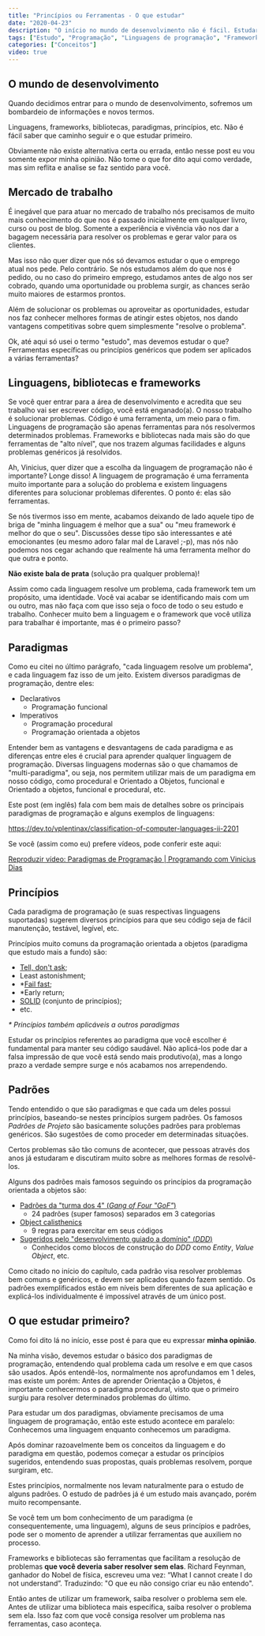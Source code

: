 ```yaml
---
title: "Princípios ou Ferramentas - O que estudar"
date: "2020-04-23"
description: "O início no mundo de desenvolvimento não é fácil. Estudar um framework específico, uma ou várias linguagens? Nesse artigo eu comento sobre práticas e princípios a se estudar"
tags: ["Estudo", "Programação", "Linguagens de programação", "Frameworks", "Dias de Dev"]
categories: ["Conceitos"]
video: true
---
```

## O mundo de desenvolvimento

Quando decidimos entrar para o mundo de desenvolvimento, sofremos um bombardeio de informações e novos termos.

Linguagens, frameworks, bibliotecas, paradigmas, princípios, etc. Não é fácil saber que caminho seguir e o que estudar primeiro.

Obviamente não existe alternativa certa ou errada, então nesse post eu vou somente expor minha opinião. Não tome o que for dito aqui como verdade, mas sim reflita e analise se faz sentido para você.

<ins class="adsbygoogle"
style="display:block; text-align:center;"
data-ad-layout="in-article"
data-ad-format="fluid"
data-ad-client="ca-pub-8918461095244552"
data-ad-slot="2366637560"></ins>
<script>
     (adsbygoogle = window.adsbygoogle || []).push({});
</script>

## Mercado de trabalho

É inegável que para atuar no mercado de trabalho nós precisamos de muito mais conhecimento do que nos é passado inicialmente em qualquer livro, curso ou post de blog. Somente a experiência e vivência vão nos dar a bagagem necessária para resolver os problemas e gerar valor para os clientes.

Mas isso não quer dizer que nós só devamos estudar o que o emprego atual nos pede. Pelo contrário. Se nós estudamos além do que nos é pedido, ou no caso do primeiro emprego, estudamos antes de algo nos ser cobrado, quando uma oportunidade ou problema surgir, as chances serão muito maiores de estarmos prontos.

Além de solucionar os problemas ou aproveitar as oportunidades, estudar nos faz conhecer melhores formas de atingir estes objetos, nos dando vantagens competitivas sobre quem simplesmente "resolve o problema".

Ok, até aqui só usei o termo "estudo", mas devemos estudar o que? Ferramentas específicas ou princípios genéricos que podem ser aplicados a várias ferramentas?

## Linguagens, bibliotecas e frameworks

Se você quer entrar para a área de desenvolvimento e acredita que seu trabalho vai ser escrever código, você está enganado(a). O nosso trabalho é solucionar problemas. Código é uma ferramenta, um meio para o fim. Linguagens de programação são apenas ferramentas para nós resolvermos determinados problemas. Frameworks e bibliotecas nada mais são do que ferramentas de "alto nível", que nos trazem algumas facilidades e alguns problemas genéricos já resolvidos.

Ah, Vinicius, quer dizer que a escolha da linguagem de programação não é importante? Longe disso! A linguagem de programação é uma ferramenta muito importante para a solução do problema e existem linguagens diferentes para solucionar problemas diferentes. O ponto é: elas são ferramentas.

Se nós tivermos isso em mente, acabamos deixando de lado aquele tipo de briga de "minha linguagem é melhor que a sua" ou "meu framework é melhor do que o seu". Discussões desse tipo são interessantes e até emocionantes (eu mesmo adoro falar mal de Laravel ;-p), mas nós não podemos nos cegar achando que realmente há uma ferramenta melhor do que outra e ponto.

**Não existe bala de prata** (solução pra qualquer problema)!

Assim como cada linguagem resolve um problema, cada framework tem um propósito, uma identidade. Você vai acabar se identificando mais com um ou outro, mas não faça com que isso seja o foco de todo o seu estudo e trabalho. Conhecer muito bem a linguagem e o framework que você utiliza para trabalhar é importante, mas é o primeiro passo?

## Paradigmas

Como eu citei no último parágrafo, "cada linguagem resolve um problema", e cada linguagem faz isso de um jeito. Existem diversos paradigmas de programação, dentre eles:

- Declarativos
    - Programação funcional
- Imperativos
    - Programação procedural
    - Programação orientada a objetos

Entender bem as vantagens e desvantagens de cada paradigma e as diferenças entre eles é crucial para aprender qualquer linguagem de programação. Diversas linguagens modernas são o que chamamos de "multi-paradigma", ou seja, nos permitem utilizar mais de um paradigma em nosso código, como procedural e Orientado a Objetos, funcional e Orientado a objetos, funcional e procedural, etc.

Este post (em inglês) fala com bem mais de detalhes sobre os principais paradigmas de programação e alguns exemplos de linguagens:

https://dev.to/vplentinax/classification-of-computer-languages-ii-2201

Se você (assim como eu) prefere vídeos, pode conferir este aqui:

<lite-youtube videoid="asFnD-JLFWs" style="background-image: url('https://i.ytimg.com/vi/asFnD-JLFWs/hqdefault.jpg');">
    <a href="https://youtube.com/watch?v=asFnD-JLFWs" class="lty-playbtn" title="Reproduzir vídeo">
        <span class="lyt-visually-hidden">Reproduzir vídeo: Paradigmas de Programação | Programando com Vinicius Dias</span>
    </a>
</lite-youtube>

## Princípios

Cada paradigma de programação (e suas respectivas linguagens suportadas) sugerem diversos princípios para que seu código seja de fácil manutenção, testável, legível, etc.

Princípios muito comuns da programação orientada a objetos (paradigma que estudo mais a fundo) são:

- [Tell, don't ask](https://youtu.be/7IXeLhpjk6g);
- Least astonishment;
- *[Fail fast](https://youtu.be/6mfX6863SAk);
- *Early return;
- [SOLID](https://amzn.to/3Eplrm2) (conjunto de princípios);
- etc.

_* Princípios também aplicáveis a outros paradigmas_

Estudar os princípios referentes ao paradigma que você escolher é fundamental para manter seu código saudável. Não aplicá-los pode dar a falsa impressão de que você está sendo mais produtivo(a), mas a longo prazo a verdade sempre surge e nós acabamos nos arrependendo.

## Padrões

Tendo entendido o que são paradigmas e que cada um deles possui princípios, baseando-se nestes princípios surgem padrões. Os famosos _Padrões de Projeto_ são basicamente soluções padrões para problemas genéricos. São sugestões de como proceder em determinadas situações.

Certos problemas são tão comuns de acontecer, que pessoas através dos anos já estudaram e discutiram muito sobre as melhores formas de resolvê-los.

Alguns dos padrões mais famosos seguindo os princípios da programação orientada a objetos são:

- [Padrões da "turma dos 4" (_Gang of Four "GoF"_)](https://amzn.to/3pIqBDR)
    - 24 padrões (super famosos) separados em 3 categorias
- [Object calisthenics](https://youtu.be/z4fxFU5MoAA)
    - 9 regras para exercitar em seus códigos
- [Sugeridos pelo "desenvolvimento guiado a domínio" (_DDD_)](https://amzn.to/3ojA9Wf)
    - Conhecidos como blocos de construção do _DDD_ como _Entity_, _Value Object_, etc.

Como citado no início do capítulo, cada padrão visa resolver problemas bem comuns e genéricos, e devem ser aplicados quando fazem sentido. Os padrões exemplificados estão em níveis bem diferentes de sua aplicação e explicá-los individualmente é impossível através de um único post.

## O que estudar primeiro?

Como foi dito lá no início, esse post é para que eu expressar **minha opinião**.

Na minha visão, devemos estudar o básico dos paradigmas de programação, entendendo qual problema cada um resolve e em que casos são usados. Após entendê-los, normalmente nos aprofundamos em 1 deles, mas existe um porém:
Antes de aprender Orientação a Objetos, é importante conhecermos o paradigma procedural, visto que o primeiro surgiu para resolver determinados problemas do último.

Para estudar um dos paradigmas, obviamente precisamos de uma linguagem de programação, então este estudo acontece em paralelo: Conhecemos uma linguagem enquanto conhecemos um paradigma.

Após dominar razoavelmente bem os conceitos da linguagem e do paradigma em questão, podemos começar a estudar os princípios sugeridos, entendendo suas propostas, quais problemas resolvem, porque surgiram, etc.

Estes princípios, normalmente nos levam naturalmente para o estudo de alguns padrões. O estudo de padrões já é um estudo mais avançado, porém muito recompensante.

Se você tem um bom conhecimento de um paradigma (e consequentemente, uma linguagem), alguns de seus princípios e padrões, pode ser o momento de aprender a utilizar ferramentas que auxiliem no processo.

Frameworks e bibliotecas são ferramentas que facilitam a resolução de problemas **que você deveria saber resolver sem elas**. Richard Feynman, ganhador do Nobel de física, escreveu uma vez: “What I cannot create I do not understand”. Traduzindo: "O que eu não consigo criar eu não entendo".

Então antes de utilizar um framework, saiba resolver o problema sem ele. Antes de utilizar uma biblioteca mais específica, saiba resolver o problema sem ela. Isso faz com que você consiga resolver um problema nas ferramentas, caso aconteça.

